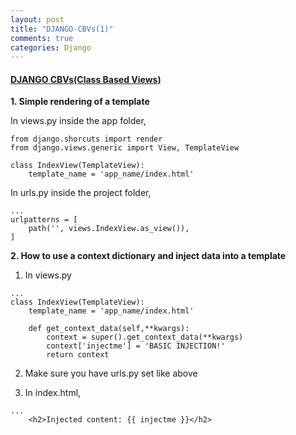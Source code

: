 ```yaml
---
layout: post
title: "DJANGO-CBVs(1)"
comments: true
categories: Django
---
```


#### <u><b> DJANGO CBVs(Class Based Views) </b></u>

__1. Simple rendering of a template__

In views.py inside the app folder,

~~~
from django.shorcuts import render
from django.views.generic import View, TemplateView

class IndexView(TemplateView):
    template_name = 'app_name/index.html' 
~~~

In urls.py inside the project folder,
~~~
...
urlpatterns = [
    path('', views.IndexView.as_view()),
]
~~~

__2. How to use a context dictionary and inject data into a template__


1) In views.py
~~~
...
class IndexView(TemplateView):
    template_name = 'app_name/index.html' 

    def get_context_data(self,**kwargs):
        context = super().get_context_data(**kwargs)
        context['injectme'] = 'BASIC INJECTION!'
        return context

~~~

2) Make sure you have urls.py set like above

3) In index.html,
~~~
...
    <h2>Injected content: {{ injectme }}</h2>
~~~
